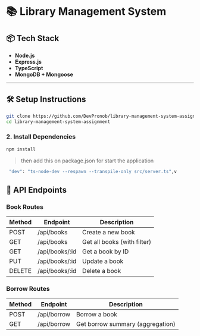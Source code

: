 # 📚 Library Management System

## 📦 Tech Stack

- **Node.js**
- **Express.js**
- **TypeScript**
- **MongoDB + Mongoose**

---

## 🛠️ Setup Instructions


```bash
git clone https://github.com/DevPronob/library-management-system-assignment
cd library-management-system-assignment
```

### 2. Install Dependencies

```bash
npm install
```


> then add this on package.json for start the application

```bash
 "dev": "ts-node-dev --respawn --transpile-only src/server.ts",v
```


## 🔗 API Endpoints

### Book Routes

| Method | Endpoint           | Description                 |
|--------|--------------------|-----------------------------|
| POST   | /api/books         | Create a new book           |
| GET    | /api/books         | Get all books (with filter) |
| GET    | /api/books/:id     | Get a book by ID            |
| PUT    | /api/books/:id     | Update a book               |
| DELETE | /api/books/:id     | Delete a book               |

### Borrow Routes

| Method | Endpoint      | Description                            |
|--------|---------------|----------------------------------------|
| POST   | /api/borrow   | Borrow a book                          |
| GET    | /api/borrow   | Get borrow summary (aggregation)       |
